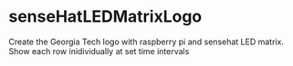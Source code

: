 # senseHatLEDMatrixLogo
Create the Georgia Tech logo with raspberry pi and sensehat LED matrix. Show each row inidividually at set time intervals
